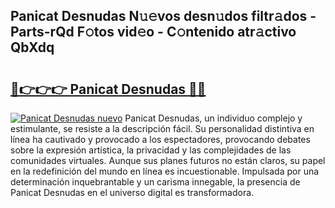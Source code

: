 ## Panicat Desnudas N𝚞𝚎vos desn𝚞dos filtr𝚊dos - Parts-rQd F𝚘tos vid𝚎o - C𝚘ntenido atr𝚊ctivo QbXdq

# <h2><a href="http://mb05psd.tromn.icu/?c=Panicat+Desnudas">🔗👉👉👉 Panicat Desnudas 🔗🔗</a></h2>

[![Panicat Desnudas nuevo](https://i.imgur.com/pEAQMta.gif)](http://mb05psd.tromn.icu/?c=Panicat+Desnudas)
Panicat Desnudas, un individuo complejo y estimulante, se resiste a la descripción fácil. Su personalidad distintiva en línea ha cautivado y provocado a los espectadores, provocando debates sobre la expresión artística, la privacidad y las complejidades de las comunidades virtuales. Aunque sus planes futuros no están claros, su papel en la redefinición del mundo en línea es incuestionable. Impulsada por una determinación inquebrantable y un carisma innegable, la presencia de Panicat Desnudas en el universo digital es transformadora.
